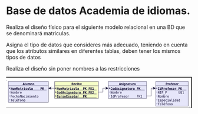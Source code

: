 # Base de datos Academia de idiomas.


Realiza el diseño físico para el siguiente modelo relacional en una  BD que se denominará matriculas. 

Asigna el tipo de datos que consideres más adecuado, teniendo  en cuenta que los atributos similares en diferentes tablas, deben tener los mismos tipos de datos

Realiza el diseño sin poner nombres a las restricciones


![Imagen de la base de datos](https://github.com/Blayneraptor/BBDD_SQL/blob/main/DDL/DDL_ACADEMIA_IDIOMAS/DDLACADEMIA.png)



